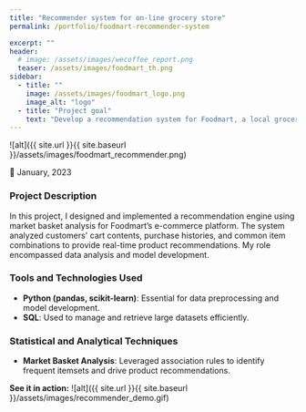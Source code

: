 ```yaml
---
title: "Recommender system for on-line grocery store"
permalink: /portfolio/foodmart-recommender-system

excerpt: ""
header:
  # image: /assets/images/wecoffee_report.png
  teaser: /assets/images/foodmart_th.png
sidebar:
  - title: ""
    image: /assets/images/foodmart_logo.png
    image_alt: "logo"
  - title: "Project goal"
    text: "Develop a recommendation system for Foodmart, a local grocery store, to enhance online sales by suggesting products based on market basket analysis."
---
```


![alt]({{ site.url }}{{ site.baseurl }}/assets/images/foodmart_recommender.png)

📅 January, 2023

### Project Description
In this project, I designed and implemented a recommendation engine using market basket analysis for Foodmart’s e-commerce platform. The system analyzed customers' cart contents, purchase histories, and common item combinations to provide real-time product recommendations. My role encompassed data analysis and model development. 

### Tools and Technologies Used
- **Python (pandas, scikit-learn)**: Essential for data preprocessing and model development.
- **SQL**: Used to manage and retrieve large datasets efficiently.

### Statistical and Analytical Techniques
- **Market Basket Analysis**: Leveraged association rules to identify frequent itemsets and drive product recommendations.
  
**See it in action:**
![alt]({{ site.url }}{{ site.baseurl }}/assets/images/recommender_demo.gif)

